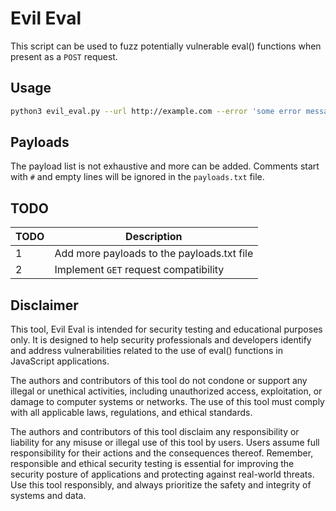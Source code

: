 # Evil Eval

This script can be used to fuzz potentially vulnerable eval() functions when present as a `POST` request.

## Usage

~~~bash
python3 evil_eval.py --url http://example.com --error 'some error message' --json-key key_name
~~~

## Payloads

The payload list is not exhaustive and more can be added. Comments start with `#` and empty lines will be ignored in the `payloads.txt` file.

## TODO

TODO | Description
---- | -----------
1 | Add more payloads to the payloads.txt file
2 | Implement `GET` request compatibility

## Disclaimer

This tool, Evil Eval is intended for security testing and educational purposes only. It is designed to help security professionals and developers identify and address vulnerabilities related to the use of eval() functions in JavaScript applications.

The authors and contributors of this tool do not condone or support any illegal or unethical activities, including unauthorized access, exploitation, or damage to computer systems or networks. The use of this tool must comply with all applicable laws, regulations, and ethical standards.

The authors and contributors of this tool disclaim any responsibility or liability for any misuse or illegal use of this tool by users. Users assume full responsibility for their actions and the consequences thereof.
Remember, responsible and ethical security testing is essential for improving the security posture of applications and protecting against real-world threats. Use this tool responsibly, and always prioritize the safety and integrity of systems and data.
